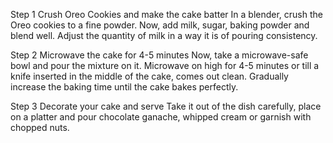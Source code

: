 Step 1 Crush Oreo Cookies and make the cake batter In a blender, crush the Oreo cookies to a fine powder.
Now, add milk, sugar, baking powder and blend well. 
Adjust the quantity of milk in a way it is of pouring consistency.

Step 2 Microwave the cake for 4-5 minutes Now, take a microwave-safe bowl and pour the mixture on it. 
Microwave on high for 4-5 minutes or till a knife inserted in the middle of the cake, comes out clean. 
Gradually increase the baking time until the cake bakes perfectly. 

Step 3 Decorate your cake and serve Take it out of the dish carefully, place on a platter and pour chocolate ganache, whipped cream or garnish with chopped nuts.